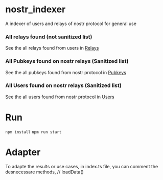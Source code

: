 # nostr_indexer
A indexer of users and relays of nostr protocol for general use

### All relays found (not sanitized list)

See the all relays found from users in [Relays](/data/relays.db)

### All Pubkeys found on nostr relays (Sanitized list)

See the all pubkeys found from nostr protocol in [Pubkeys](/data/pubkeys.db)

### All Users found on nostr relays (Sanitized list)

See the all users found from nostr protocol in [Users](/data/users.db)

# Run
` npm install `
` npm run start `

# Adapter

To adapte the results or use cases, in index.ts file, you can comment the desnecessare methods, // loadData()
